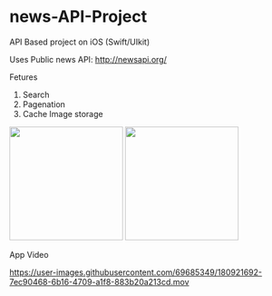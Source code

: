 # news-API-Project
API Based project on iOS (Swift/UIkit)

Uses Public news API: http://newsapi.org/


Fetures 
1. Search 
2. Pagenation 
3. Cache Image storage 

<img src = "https://user-images.githubusercontent.com/69685349/181467556-6941ad49-0256-49fc-a634-92cd4b1d8648.png" width="200" hight ="350">
<img src = "https://user-images.githubusercontent.com/69685349/181467630-31199510-1f84-4bc3-b508-95133c2f5a08.png" width="200" hight ="350">



App Video 

https://user-images.githubusercontent.com/69685349/180921692-7ec90468-6b16-4709-a1f8-883b20a213cd.mov

